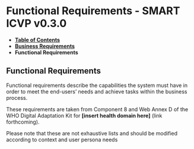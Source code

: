 # Functional Requirements - SMART ICVP v0.3.0

* [**Table of Contents**](toc.md)
* [**Business Requirements**](business-requirements.md)
* **Functional Requirements**

## Functional Requirements

Functional requirements describe the capabilities the system must have in order to meet the end-users’ needs and achieve tasks within the business process.

These requirements are taken from Component 8 and Web Annex D of the WHO Digital Adaptation Kit for **[insert health domain here]** (link forthcoming).

Please note that these are not exhaustive lists and should be modified according to context and user persona needs

